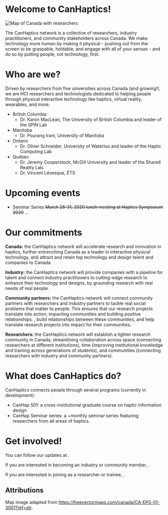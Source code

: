 # Welcome to CanHaptics!

![Map of Canada with researchers](CanHaptics-NetworkImage-01.png)

The CanHaptics network is a collective of researchers, industry practitioners, and community stakeholders across Canada. We make technology more human by making it physical - pushing out from the screen to be graspable, holdable, and engage with all of your senses - and do so by putting people, not technology, first. 

# Who are we?
Driven by researchers from five universities across Canada (and growing!), we are HCI researchers and technologists dedicated to helping people through physical interactive technology like haptics, virtual reality, wearables, and more.

- British Columbia
  - Dr. Karon MacLean, The University of British Columbia and leader of the SPIN Lab
- Manitoba
  - Dr. Pourang Irani, University of Manitoba
- Ontario
  - Dr. Oliver Schneider, University of Waterloo and leader of the Haptic Computing Lab
- Québec
  - Dr. Jeremy Cooperstock, McGill University and leader of the Shared Reality Lab. 
  - Dr. Vincent Lévesque, ÉTS

# Upcoming events
 - Seminar Series
~~March 28-31, 2020 lunch meeting at Haptics Symposium 2020~~
...
# Our commitments

**Canada:** the CanHaptics network will accelerate research and innovation in haptics, further entrenching Canada as a leader in interactive physical technology, and attract and retain top technology and design talent and companies to Canada.

**Industry:** the CanHaptics network will provide companies with a pipeline for talent and connect industry practitioners to cutting-edge research to enhance their technology and designs, by grounding research with real needs of real people.

**Community partners:** the CanHaptics network will connect community partners with researchers and industry partners to tackle real social problems that matter to people. This ensures that our research projects translate into action; impacting communities and building positive relationships. , build relationships between these communities, and help translate research projects into impact for their communities.

**Researchers:** the CanHaptics network will establish a tighter research community in Canada, streamlining collaboration across space (connecting researchers at different institutions), time (improving institutional knowledge and training across generations of students), and communities (connecting researchers with industry and community partners).

# What does CanHaptics do?

CanHaptics connects people through several programs (currently in development):
 - CanHap 501: a cross-institutional graduate course on haptic information design
 - CanHap Seminar series: a ~monthly seminar series featuring researchers from all areas of haptics.

# Get involved!
You can follow our updates at <mailing list>.

If you are interested in becoming an industry or community member, <contact us>.

If you are interested in joining as a researcher or trainee, <contact us differently>.


## Attributions

Map image adapted from https://freevectormaps.com/canada/CA-EPS-01-3001?ref=atr.